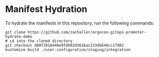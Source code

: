 # Manifest Hydration

To hydrate the manifests in this repository, run the following commands:

```shell
git clone https://github.com/zachaller/argocon-gitops-promoter-hydrate-demo
# cd into the cloned directory
git checkout d80f2816446e9fdb02d361bac223db646cc17d82
kustomize build ./user-configuration/staging/integration
```
